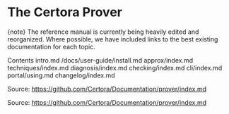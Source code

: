 # The Certora Prover

{note} The reference manual is currently being heavily edited and reorganized. Where possible, we have included links to the best existing documentation for each topic.

Contents
intro.md
/docs/user-guide/install.md
approx/index.md
techniques/index.md
diagnosis/index.md
checking/index.md
cli/index.md
portal/using.md
changelog/index.md

Source: https://github.com/Certora/Documentation/prover/index.md

Source: https://github.com/Certora/Documentation/prover/index.md
